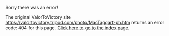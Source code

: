 

Sorry there was an error!

The original ValorToVictory site https://valortovictory.tripod.com/photo/MacTaggart-ph.htm returns an error code: 404 for this page. [Click here to go to the index page](../index.md).